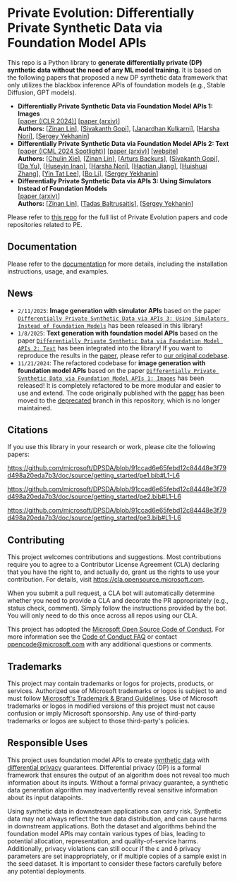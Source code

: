 # Private Evolution: Differentially Private Synthetic Data via Foundation Model APIs

This repo is a Python library to **generate differentially private (DP) synthetic data without the need of any ML model training**. It is based on the following papers that proposed a new DP synthetic data framework that only utilizes the blackbox inference APIs of foundation models (e.g., Stable Diffusion, GPT models).

* **Differentially Private Synthetic Data via Foundation Model APIs 1: Images**  
    [[paper (ICLR 2024)]](https://openreview.net/forum?id=YEhQs8POIo) [[paper (arxiv)](https://arxiv.org/abs/2305.15560)]  
    **Authors:** [[Zinan Lin](https://zinanlin.me/)], [[Sivakanth Gopi](https://www.microsoft.com/en-us/research/people/sigopi/)], [[Janardhan Kulkarni](https://www.microsoft.com/en-us/research/people/jakul/)], [[Harsha Nori](https://www.microsoft.com/en-us/research/people/hanori/)], [[Sergey Yekhanin](https://www.microsoft.com/en-us/research/people/yekhanin/)]
* **Differentially Private Synthetic Data via Foundation Model APIs 2: Text**  
    [[paper (ICML 2024 Spotlight)]](https://proceedings.mlr.press/v235/xie24g.html) [[paper (arxiv)](https://arxiv.org/abs/2403.01749)] [[website](https://alphapav.github.io/augpe-dpapitext)]  
    **Authors:** [[Chulin Xie](https://alphapav.github.io/)], [[Zinan Lin](https://zinanlin.me/)], [[Arturs Backurs](https://www.mit.edu/~backurs/)], [[Sivakanth Gopi](https://www.microsoft.com/en-us/research/people/sigopi/)], [[Da Yu](https://dayu11.github.io/)], [[Huseyin Inan](https://www.microsoft.com/en-us/research/people/huinan/)], [[Harsha Nori](https://www.microsoft.com/en-us/research/people/hanori/)], [[Haotian Jiang](https://jhtdavid96.wixsite.com/jianghaotian)], [[Huishuai Zhang](https://huishuai-git.github.io/)], [[Yin Tat Lee](https://yintat.com/)], [[Bo Li](https://aisecure.github.io/)], [[Sergey Yekhanin](https://www.microsoft.com/en-us/research/people/yekhanin/)]
* **Differentially Private Synthetic Data via APIs 3: Using Simulators Instead of Foundation Models**  
    [[paper (arxiv)](https://arxiv.org/abs/2502.05505)]  
    **Authors:** [[Zinan Lin](https://zinanlin.me/)], [[Tadas Baltrusaitis](https://www.microsoft.com/en-us/research/people/tabaltru/)], [[Sergey Yekhanin](https://www.microsoft.com/en-us/research/people/yekhanin/)]

Please refer to [this repo](https://github.com/fjxmlzn/private-evolution-papers) for the full list of Private Evolution papers and code repositories related to PE.

## Documentation
Please refer to the [documentation](https://microsoft.github.io/DPSDA/) for more details, including the installation instructions, usage, and examples.

## News

* `2/11/2025`: **Image generation with simulator APIs** based on the paper [`Differentially Private Synthetic Data via APIs 3: Using Simulators Instead of Foundation Models`](https://arxiv.org/abs/2502.05505) has been released in this library!
* `1/8/2025`: **Text generation with foundation model APIs** based on the paper [`Differentially Private Synthetic Data via Foundation Model APIs 2: Text`](https://arxiv.org/abs/2403.01749) has been integrated into the library! If you want to reproduce the results in the [paper](https://arxiv.org/abs/2403.01749), please refer to [our original codebase](https://github.com/AI-secure/aug-pe).
* `11/21/2024`: The refactored codebase for **image generation with foundation model APIs** based on the paper [`Differentially Private Synthetic Data via Foundation Model APIs 1: Images`](https://arxiv.org/abs/2305.15560) has been released! It is completely refactored to be more modular and easier to use and extend. The code originally published with the [paper](https://arxiv.org/abs/2305.15560) has been moved to the [deprecated](https://github.com/microsoft/DPSDA/tree/deprecated) branch in this repository, which is no longer maintained.

## Citations

If you use this library in your research or work, please cite the following papers:

https://github.com/microsoft/DPSDA/blob/91ccad6e65febd12c84448e3f79d498a20eda7b3/doc/source/getting_started/pe1.bib#L1-L6

https://github.com/microsoft/DPSDA/blob/91ccad6e65febd12c84448e3f79d498a20eda7b3/doc/source/getting_started/pe2.bib#L1-L6

https://github.com/microsoft/DPSDA/blob/91ccad6e65febd12c84448e3f79d498a20eda7b3/doc/source/getting_started/pe3.bib#L1-L6



## Contributing

This project welcomes contributions and suggestions.  Most contributions require you to agree to a
Contributor License Agreement (CLA) declaring that you have the right to, and actually do, grant us
the rights to use your contribution. For details, visit https://cla.opensource.microsoft.com.

When you submit a pull request, a CLA bot will automatically determine whether you need to provide
a CLA and decorate the PR appropriately (e.g., status check, comment). Simply follow the instructions
provided by the bot. You will only need to do this once across all repos using our CLA.

This project has adopted the [Microsoft Open Source Code of Conduct](https://opensource.microsoft.com/codeofconduct/).
For more information see the [Code of Conduct FAQ](https://opensource.microsoft.com/codeofconduct/faq/) or
contact [opencode@microsoft.com](mailto:opencode@microsoft.com) with any additional questions or comments.

## Trademarks

This project may contain trademarks or logos for projects, products, or services. Authorized use of Microsoft 
trademarks or logos is subject to and must follow 
[Microsoft's Trademark & Brand Guidelines](https://www.microsoft.com/en-us/legal/intellectualproperty/trademarks/usage/general).
Use of Microsoft trademarks or logos in modified versions of this project must not cause confusion or imply Microsoft sponsorship.
Any use of third-party trademarks or logos are subject to those third-party's policies.

## Responsible Uses

This project uses foundation model APIs to create [synthetic data](https://en.wikipedia.org/wiki/Synthetic_data) with [differential privacy](https://en.wikipedia.org/wiki/Differential_privacy) guarantees. Differential privacy (DP) is a formal framework that ensures the output of an algorithm does not reveal too much information about its inputs. Without a formal privacy guarantee, a synthetic data generation algorithm may inadvertently reveal sensitive information about its input datapoints.

Using synthetic data in downstream applications can carry risk. Synthetic data may not always reflect the true data distribution, and can cause harms in downstream applications. Both the dataset and algorithms behind the foundation model APIs may contain various types of bias, leading to potential allocation, representation, and quality-of-service harms. Additionally, privacy violations can still occur if the ε and δ privacy parameters are set inappropriately, or if multiple copies of a sample exist in the seed dataset. It is important to consider these factors carefully before any potential deployments.  
